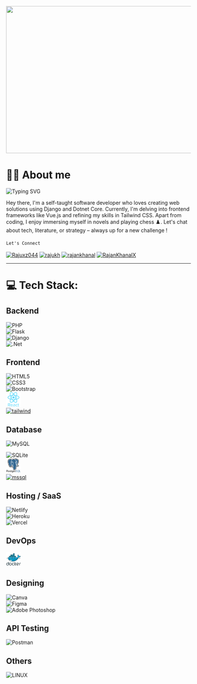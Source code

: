 <img src="https://i.pinimg.com/736x/e0/3e/db/e03edbe588d3866d539e5bbb35d9080c.jpg" style="height:400px;width:1200px; object-fit:cover;"/>

# 🧑‍💻 About me
![Typing SVG](https://readme-typing-svg.herokuapp.com?font=Fira+Code&weight=700&pause=1000&color=54c5f8&random=false&width=435&lines=Rajan+Khanal)

Hey there, I'm a self-taught software developer who loves creating web solutions using Django and Dotnet Core. Currently, I'm delving into frontend frameworks like Vue.js and refining my skills in Tailwind CSS. Apart from coding, I enjoy immersing myself in novels and playing chess ♟️. Let's chat about tech, literature, or strategy – always up for a new challenge !<br><br>
`Let's Connect`
<p align="left">
  <a href="https://www.facebook.com/Rajuxz044/" target="blank"
    ><img
      align="center"
      src="https://raw.githubusercontent.com/rahuldkjain/github-profile-readme-generator/master/src/images/icons/Social/facebook.svg"
      alt="Rajuxz044"
      height="30"
      width="40"
  /></a>
  <a href="https://www.instagram.com/raju._kh/" target="blank"
    ><img
      align="center"
      src="https://raw.githubusercontent.com/rahuldkjain/github-profile-readme-generator/master/src/images/icons/Social/instagram.svg"
      alt="rajukh"
      height="30"
      width="40"
  /></a>
  <a href="https://www.linkedin.com/in/rajan-khanal/" target="blank"
    ><img
      align="center"
      src="https://raw.githubusercontent.com/rahuldkjain/github-profile-readme-generator/master/src/images/icons/Social/linked-in-alt.svg"
      alt="rajankhanal"
      height="30"
      width="40"
  /></a>
  <a href="https://twitter.com/Rajan_KhanalX" target="blank"
    ><img
      align="center"
      src="https://raw.githubusercontent.com/rahuldkjain/github-profile-readme-generator/master/src/images/icons/Social/twitter.svg"
      alt="RajanKhanalX"
      height="30"
      width="40"
  /></a>
</p>

<hr />

# 💻 Tech Stack:

## Backend

![PHP](https://img.shields.io/badge/php-%23777BB4.svg?style=for-the-badge&logo=php&logoColor=white)  <br>
 ![Flask](https://img.shields.io/badge/flask-%23000.svg?style=for-the-badge&logo=flask&logoColor=white) <br>
 ![Django](https://img.shields.io/badge/django-%23092E20.svg?style=for-the-badge&logo=django&logoColor=white)<br>
  ![.Net](https://img.shields.io/badge/.NET-5C2D91?style=for-the-badge&logo=.net&logoColor=white) <br>
 
## Frontend
![HTML5](https://img.shields.io/badge/html5-%23E34F26.svg?style=for-the-badge&logo=html5&logoColor=white) <br>
![CSS3](https://img.shields.io/badge/css3-%231572B6.svg?style=for-the-badge&logo=css3&logoColor=white) <br>
![Bootstrap](https://img.shields.io/badge/bootstrap-%23563D7C.svg?style=for-the-badge&logo=bootstrap&logoColor=white) <br>
<a href="https://reactjs.org/" target="_blank" rel="noreferrer">
<img src="https://raw.githubusercontent.com/devicons/devicon/master/icons/react/react-original-wordmark.svg" alt="react" width="40" height="40"/>  </a> <br>
<a href="https://tailwindcss.com/" target="_blank" rel="noreferrer"> <img src="https://www.vectorlogo.zone/logos/tailwindcss/tailwindcss-icon.svg" alt="tailwind" width="40" height="40"/> </a>

 ## Database
![MySQL](https://img.shields.io/badge/mysql-%2300f.svg?style=for-the-badge&logo=mysql&logoColor=white) <br>
  
![SQLite](https://img.shields.io/badge/sqlite-%2307405e.svg?style=for-the-badge&logo=sqlite&logoColor=white) <br>
 <a href="https://www.postgresql.org" target="_blank" rel="noreferrer"> <img src="https://raw.githubusercontent.com/devicons/devicon/master/icons/postgresql/postgresql-original-wordmark.svg" alt="postgresql" width="40" height="40"/> </a> <br>
 <a href="https://www.microsoft.com/en-us/sql-server" target="_blank" rel="noreferrer"> <img src="https://www.svgrepo.com/show/303229/microsoft-sql-server-logo.svg" alt="mssql" width="40" height="40"/> </a> 

## Hosting / SaaS
![Netlify](https://img.shields.io/badge/netlify-%23000000.svg?style=for-the-badge&logo=netlify&logoColor=#00C7B7) <br>
![Heroku](https://img.shields.io/badge/heroku-%23430098.svg?style=for-the-badge&logo=heroku&logoColor=white) <br>
![Vercel](https://img.shields.io/badge/vercel-%23000000.svg?style=for-the-badge&logo=vercel&logoColor=white) <br>

## DevOps 
<a href="https://www.docker.com/" target="_blank" rel="noreferrer"> <img src="https://raw.githubusercontent.com/devicons/devicon/master/icons/docker/docker-original-wordmark.svg" alt="docker" width="40" height="40"/> </a> <br>
## Designing
![Canva](https://img.shields.io/badge/Canva-%2300C4CC.svg?style=for-the-badge&logo=Canva&logoColor=white) <br> 
![Figma](https://img.shields.io/badge/figma-%23F24E1E.svg?style=for-the-badge&logo=figma&logoColor=white) <br>
![Adobe Photoshop](https://img.shields.io/badge/adobephotoshop-%2331A8FF.svg?style=for-the-badge&logo=adobephotoshop&logoColor=white) <br>

## API Testing
![Postman](https://img.shields.io/badge/Postman-FF6C37?style=for-the-badge&logo=postman&logoColor=white) 

## Others
![LINUX](https://img.shields.io/badge/Linux-FCC624?style=for-the-badge&logo=linux&logoColor=black) <br>
